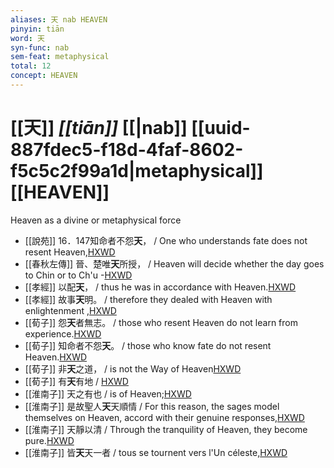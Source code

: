 ```yaml
---
aliases: 天 nab HEAVEN
pinyin: tiān
word: 天
syn-func: nab
sem-feat: metaphysical
total: 12
concept: HEAVEN 
---
```

# [[天]] *[[tiān]]*  [[|nab]] [[uuid-887fdec5-f18d-4faf-8602-f5c5c2f99a1d|metaphysical]] [[HEAVEN]]
Heaven as a divine or metaphysical force
 - [[說苑]] 16．147知命者不怨**天**， / One who understands fate does not resent Heaven,[HXWD](https://hxwd.org/textview.html?location=CH1a0907_CHANT_016-60a.8)
 - [[春秋左傳]] 晉、楚唯**天**所授， / Heaven will decide whether the day goes to Chin or to Ch'u -[HXWD](https://hxwd.org/textview.html?location=KR1e0001_tls_008-358a.10)
 - [[孝經]] 以配**天**， / thus he was in accordance with Heaven.[HXWD](https://hxwd.org/textview.html?location=KR1f0001_tls_009-1a.15)
 - [[孝經]] 故事**天**明。 / therefore they dealed with Heaven with enlightenment ,[HXWD](https://hxwd.org/textview.html?location=KR1f0001_tls_016-1a.5)
 - [[荀子]] 怨**天**者無志。
                     / those who resent Heaven do not learn from experience.[HXWD](https://hxwd.org/textview.html?location=KR3a0002_tls_004-5a.11)
 - [[荀子]] 知命者不怨**天**。
                     / those who know fate do not resent Heaven.[HXWD](https://hxwd.org/textview.html?location=KR3a0002_tls_004-5a.9)
 - [[荀子]] 非**天**之道，
                     / is not the Way of Heaven[HXWD](https://hxwd.org/textview.html?location=KR3a0002_tls_008-5a.9)
 - [[荀子]] 有**天**有地 / [HXWD](https://hxwd.org/textview.html?location=KR3a0002_tls_009-4a.5)
 - [[淮南子]] 天之有也 / is of Heaven;[HXWD](https://hxwd.org/textview.html?location=KR3j0010_tls_007-1a.20)
 - [[淮南子]] 是故聖人**天**天順情 / For this reason, the sages model themselves on Heaven, accord with their genuine responses,[HXWD](https://hxwd.org/textview.html?location=KR3j0010_tls_007-1a.26)
 - [[淮南子]] 天靜以清 / Through the tranquility of Heaven, they become pure.[HXWD](https://hxwd.org/textview.html?location=KR3j0010_tls_007-1a.33)
 - [[淮南子]] 皆**天**天一者 / tous se tournent vers l'Un céleste,[HXWD](https://hxwd.org/textview.html?location=KR3j0010_tls_013-39a.31)